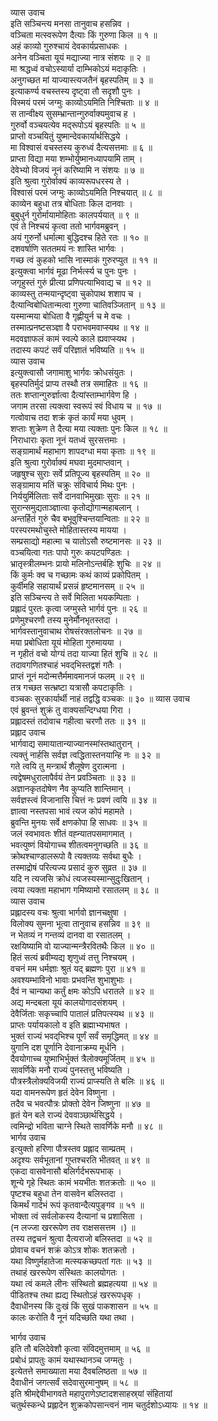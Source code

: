 व्यास उवाच  
इति सञ्चिन्त्य मनसा तानुवाच हसन्निव ।  
वञ्चिता मत्स्वरूपेण दैत्याः किं गुरुणा किल ॥ १ ॥  
अहं काव्यो गुरुश्चायं देवकार्यप्रसाधकः ।  
अनेन वञ्चिता यूयं मद्याज्या नात्र संशयः ॥ २ ॥  
मा श्रद्धध्वं वचोऽस्यार्या दाम्भिकोऽयं मदाकृतिः ।  
अनुगच्छत मां याज्यास्त्यजतैनं बृहस्पतिम् ॥ ३ ॥  
इत्याकर्ण्य वचस्तस्य दृष्ट्वा तौ सदृशौ पुनः ।  
विस्मयं परमं जग्मुः काव्योऽयमिति निश्चिताः ॥ ४ ॥  
स तान्वीक्ष्य सुसम्भ्रान्तान्गुरुर्वाक्यमुवाच ह ।  
गुरुर्वो वञ्चयत्येव मद्‌रूपोऽयं बृहस्पतिः ॥ ५ ॥  
प्राप्तो वञ्चयितुं युष्मान्देवकार्यार्थसिद्धये ।  
मा विश्वासं वचस्तस्य कुरुध्वं दैत्यसत्तमाः ॥ ६ ॥  
प्राप्ता विद्या मया शम्भोर्युष्मानध्यापयामि ताम् ।  
देवेभ्यो विजयं नूनं करिष्यामि न संशयः ॥ ७ ॥  
इति श्रुत्वा गुरोर्वाक्यं काव्यरूपधरस्य ते ।  
विश्वासं परमं जग्मुः काव्योऽयमिति निश्चयात् ॥ ८ ॥  
काव्येन बहुधा तत्र बोधिताः किल दानवाः ।  
बुबुधुर्न गुरोर्मायामोहिताः कालपर्ययात् ॥ ९ ॥  
एवं ते निश्चयं कृत्वा ततो भार्गवमब्रुवन् ।  
अयं गुरुर्नो धर्मात्मा बुद्धिदश्च हिते रतः ॥ १० ॥  
दशवर्षाणि सततमयं नः शास्ति भार्गवः ।  
गच्छ त्वं कुहको भासि नास्माकं गुरुरप्युत ॥ ११ ॥  
इत्युक्त्वा भार्गवं मूढा निर्भर्त्स्य च पुनः पुनः ।  
जगृहुस्तं गुरुं प्रीत्या प्रणिपत्याभिवाद्य च ॥ १२ ॥  
काव्यस्तु तन्मयान्दृष्ट्वा चुकोपाथ शशाप च ।  
दैत्यान्विबोधितान्मत्वा गुरुणा चातिवञ्जितान् ॥ १३ ॥  
यस्मान्मया बोधिता वै गृह्णीयुर्न च मे वचः ।  
तस्मात्प्रनष्टसञ्ज्ञा वै पराभवमवाप्स्यथ ॥ १४ ॥  
मदवज्ञाफलं कामं स्वल्पे काले ह्यवाप्स्यथ ।  
तदास्य कपटं सर्वं परिज्ञातं भविष्यति ॥ १५ ॥  
व्यास उवाच  
इत्युक्त्वासौ जगामाशु भार्गवः क्रोधसंयुतः ।  
बृहस्पतिर्मुदं प्राप्य तस्थौ तत्र समाहितः ॥ १६ ॥  
ततः शप्तान्गुरुर्ज्ञात्वा दैत्यांस्ताम्भार्गवेण हि ।  
जगाम तरसा त्यक्त्वा स्वरूपं स्वं विधाय च ॥ १७ ॥  
गत्वोवाच तदा शक्रं कृतं कार्यं मया धुवम् ।  
शप्ताः शुक्रेण ते दैत्या मया त्यक्ताः पुनः किल ॥ १८ ॥  
निराधाराः कृता नूनं यतध्वं सुरसत्तमाः ।  
सङ्ग्रामार्थं महाभाग शापदग्धा मया कृताः ॥ १९ ॥  
इति श्रुत्वा गुरोर्वाक्यं मघवा मुदमाप्तवान् ।  
जहृषुश्च सुराः सर्वे प्रतिपूज्य बृहस्पतिम् ॥ २० ॥  
सङ्ग्रामाय मतिं चक्रुः संविचार्य मिथः पुनः ।  
निर्ययुर्मिलिताः सर्वे दानवाभिमुखाः सुराः ॥ २१ ॥  
सुरान्समुद्यताञ्ज्ञात्वा कृतोद्योगान्महाबलान् ।  
अन्तर्हितं गुरुं चैव बभूवुश्चिन्तयान्विताः ॥ २२ ॥  
परस्परमथोचुस्ते मोहितास्तस्य मायया ।  
सम्प्रसाद्यो महात्मा च यातोऽसौ रुष्टमानसः ॥ २३ ॥  
वञ्चयित्वा गतः पापो गुरुः कपटपण्डितः ।  
भ्रातृस्त्रीलम्भनः प्रायो मलिनोऽन्तर्बहिः शुचिः ॥ २४ ॥  
किं कुर्मः क्व च गच्छामः कथं काव्यं प्रकोपितम् ।  
कुर्वीमहि सहायार्थं प्रसन्नं हृष्टमानसम् ॥ २५ ॥  
इति सञ्चिन्त्य ते सर्वे मिलिता भयकम्पिताः ।  
प्रह्लादं पुरतः कृत्वा जग्मुस्ते भार्गवं पुनः ॥ २६ ॥  
प्रणेमुश्चरणौ तस्य मुनेर्मौनभृतस्तदा ।  
भार्गवस्तानुवाचाथ रोषसंरक्तलोचनः ॥ २७ ॥  
मया प्रबोधिता यूयं मोहिता गुरुमायया ।  
न गृहीतं वचो योग्यं तदा याज्या हितं शुचि ॥ २८ ॥  
तदावगणितश्चाहं भवद्‌भिस्तद्वशं गतैः ।  
प्राप्तं नूनं मदोन्मत्तैर्ममावमानजं फलम् ॥ २९ ॥  
तत्र गच्छत सत्भ्रष्टा यत्रासौ कपटाकृतिः ।  
वञ्चकः सुरकार्यार्थी नाहं तद्वद्धि वञ्चकः ॥ ३० ॥
व्यास उवाच  
एवं ब्रुवन्तं शुक्रं तु वाक्यसन्दिग्धया गिरा ।  
प्रह्लादस्तं तदोवाच गहीत्वा चरणौ ततः ॥ ३१ ॥  
प्रह्लाद उवाच  
भार्गवाद्य समायातान्याज्यानस्मांस्तथातुरान् ।  
त्यक्तुं नार्हसि सर्वज्ञ त्वद्धितास्तनयान्हि नः ॥ ३२ ॥  
गते त्वयि तु मन्त्रार्थं शैलूषेण दुरात्मना ।  
त्वद्वेषमधुरालापैर्वयं तेन प्रवञ्चिताः ॥ ३३ ॥  
अज्ञानकृतदोषेण नैव कुप्यति शान्तिमान् ।  
सर्वज्ञस्त्वं विजानासि चित्तं नः प्रवणं त्वयि ॥ ३४ ॥  
ज्ञात्वा नस्तपसा भावं त्यज कोपं महामते ।  
ब्रुवन्ति मुनयः सर्वे क्षणकोपा हि साधवः ॥ ३५ ॥  
जलं स्वभावतः शीतं वह्न्यातपसमागमात् ।  
भवत्युष्णं वियोगाच्च शीतत्वमनुगच्छति ॥ ३६ ॥  
क्रोथश्चाण्डालरूपो वै त्यक्तव्यः सर्वथा बुधैः ।  
तस्माद्रोषं परित्यज्य प्रसादं कुरु सुव्रत ॥ ३७ ॥  
यदि न त्यजसि क्रोधं त्यजस्यस्मान्सुदुःखितान् ।  
त्वया त्यक्ता महाभाग गमिष्यामो रसातलम् ॥ ३८ ॥  
व्यास उवाच  
प्रह्लादस्य वचः श्रुत्वा भार्गवो ज्ञानचक्षुषा ।  
विलोक्य सुमना भूत्वा तानुवाच हसन्निव ॥ ३९ ॥  
न भेतव्यं न गन्तव्यं दानवा वा रसातलम् ।  
रक्षयिष्यामि वो याज्यान्मन्त्रैरवितथैः किल ॥ ४० ॥  
हितं सत्यं ब्रवीम्यद्य शृणुध्वं तत्तु निश्चयम् ।  
वचनं मम धर्मज्ञाः श्रुतं यद्‌ ब्रह्मणः पुरा ॥ ४१ ॥  
अवश्यम्भाविनो भावाः प्रभवन्ति शुभाशुभाः ।  
दैवं न चान्यथा कर्तुं क्षमः कोऽपि धरातले ॥ ४२ ॥  
अद्य मन्दबला यूयं कालयोगादसंशयम् ।  
देवैर्जिताः सकृच्चापि पातालं प्रतिपत्स्यथ ॥ ४३ ॥  
प्राप्तः पर्यायकालो व इति ब्रह्माभ्यभाषत ।  
भुक्तं राज्यं भवद्‌भिश्च पूर्णं सर्वं समृद्धिमत् ॥ ४४ ॥  
युगानि दश पूर्णानि देवानाक्रम्य मूर्धनि ।  
दैवयोगाच्च युष्माभिर्भुक्तं त्रैलोक्यमूर्जितम् ॥ ४५ ॥  
सावर्णिके मनौ राज्यं पुनस्तत्तु भविष्यति ।  
पौत्रस्त्रैलोक्यविजयी राज्यं प्राप्स्यति ते बलिः ॥ ४६ ॥  
यदा वामनरूपेण हृतं देवेन विष्णुना ।  
तदैव च भवत्पौत्रः प्रोक्तो देवेन जिष्णुना ॥ ४७ ॥  
हृतं येन बले राज्यं देववाञ्छार्थसिद्धये ।  
त्वमिन्द्रो भविता चाग्ने स्थिते सावर्णिके मनौ ॥ ४८ ॥  
भार्गव उवाच  
इत्युक्तो हरिणा पौत्रस्तव प्रह्लाद साम्प्रतम् ।  
अदृश्यः सर्वभूतानां गुप्तश्चरति भीतवत् ॥ ४९ ॥  
एकदा वासवेनासौ बलिर्गर्दभरूपभाक् ।  
शून्ये गृहे स्थितः कामं भयभीतः शतक्रतोः ॥ ५० ॥  
पृष्टश्च बहुधा तेन वासवेन बलिस्तदा ।  
किमर्थं गार्दभं रूपं कृतवान्दैत्यपुङ्गव ॥ ५१ ॥  
भोक्ता त्वं सर्वलोकस्य दैत्यानां च प्रशासिता ।  
(न लज्जा खररूपेण तव राक्षससत्तम ।) ॥  
तस्य तद्वचनं श्रुत्वा दैत्यराजो बलिस्तदा ॥ ५२ ॥  
प्रोवाच वचनं शक्रं कोऽत्र शोकः शतक्रतो ।  
यथा विष्णुर्महातेजा मत्स्यकच्छपतां गतः ॥ ५३ ॥  
तथाहं खररूपेण संस्थितः कालयोगतः ।  
यथा त्वं कमले लीनः संस्थितो ब्रह्महत्यया ॥ ५४ ॥  
पीडितश्च तथा ह्यद्य स्थितोऽहं खररूपधृक् ।  
दैवाधीनस्य किं दुःखं किं सुखं पाकशासन ॥ ५५ ॥  
कालः करोति वै नूनं यदिच्छति यथा तथा ।  
  
भार्गव उवाच  
इति तौ बलिदेवेशौ कृत्वा संविदमुत्तमाम् ॥ ५६ ॥  
प्रबोधं प्रापतुः कामं यथास्थानञ्च जग्मतुः ।  
इत्येतत्ते समाख्याता मया दैवबलिष्ठता ॥ ५७ ॥  
दैवाधीनं जगत्सर्वं सदेवासुरमानुषम् ॥ ५८ ॥  
इति श्रीमद्देवीभागवते महापुराणेऽष्टादशसाहस्र्यां संहितायां  
चतुर्थस्कन्धे प्रह्लादेन शुक्रकोपसान्त्वनं नाम चतुर्दशोऽध्यायः ॥ १४ ॥
